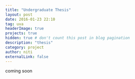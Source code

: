 ```yaml
---
title: "Undergraduate Thesis"
layout: post
date: 2016-01-23 22:10
tag: uva
headerImage: true
projects: true
hidden: true # don't count this post in blog pagination
description: "thesis"
category: project
author: niti
externalLink: false
---
```


coming soon
